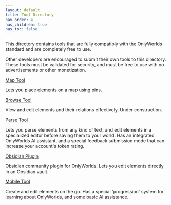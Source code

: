 ```yaml
---
layout: default
title: Tool Directory
nav_order: 4
has_children: true
has_toc: false
---
```


 

This directory contains tools that are fully compatibly with the OnlyWorlds standard and are completely free to use.

Other developers are encouraged to submit their own tools to this directory. These tools must be validated for security, and must be free to use with no advertisements or other monetization.

[Map Tool](../tool-directory/map_tool/)

Lets you place elements on a map using pins. 

[Browse Tool](../tool-directory/browse_tool/)

View and edit elements and their relations effectively. Under construction.

[Parse Tool](../tool-directory/parse_tool/)

Lets you parse elements from any kind of text, and edit elements in a specialized editor before saving them to your world. Has an integrated OnlyWorlds AI assistant, and a special feedback submission mode that can increase your account's token rating.


[Obsidian Plugin](../tool-directory/obsidian/)

Obsidian community plugin for OnlyWorlds. Lets you edit elements directly in an Obsidian vault. 

[Mobile Tool](../tool-directory/mobile/)

Create and edit elements on the go. Has a special 'progression' system for learning about OnlyWorlds, and some basic AI assistance.


